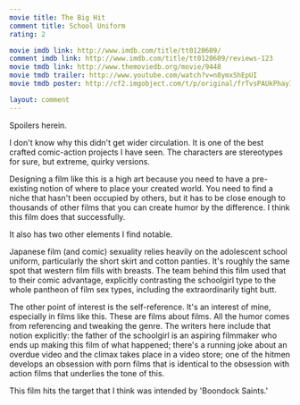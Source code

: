 ```yaml
---
movie title: The Big Hit
comment title: School Uniform
rating: 2

movie imdb link: http://www.imdb.com/title/tt0120609/
comment imdb link: http://www.imdb.com/title/tt0120609/reviews-123
movie tmdb link: http://www.themoviedb.org/movie/9448
movie tmdb trailer: http://www.youtube.com/watch?v=n8ymxShEpUI
movie tmdb poster: http://cf2.imgobject.com/t/p/original/frTvsPAUkPhayIhGea08QZC4GRv.jpg

layout: comment
---
```


Spoilers herein.

I don't know why this didn't get wider circulation. It is one of the best crafted comic-action projects I have seen. The characters are stereotypes for sure, but extreme, quirky versions. 

Designing a film like this is a high art because you need to have a pre-existing notion of where to place your created world. You need to find a niche that hasn't been occupied by others, but it has to be close enough to thousands of other films that you can create humor by the difference. I think this film does that successfully.

It also has two other elements I find notable.

Japanese film (and comic) sexuality relies heavily on the adolescent school uniform, particularly the short skirt and cotton panties. It's roughly the same spot that western film fills with breasts. The team behind this film used that to their comic advantage, explicitly contrasting the schoolgirl type to the whole pantheon of film sex types, including the extraordinarily tight butt.

The other point of interest is the self-reference. It's an interest of mine, especially in films like this. These are films about films. All the humor comes from referencing and tweaking the genre. The writers here include that notion explicitly: the father of the schoolgirl is an aspiring filmmaker who ends up making this film of what happened; there's a running joke about an overdue video and the climax takes place in a video store; one of the hitmen develops an obsession with porn films that is identical to the obsession with action films that underlies the tone of this. 

This film hits the target that I think was intended by 'Boondock Saints.'